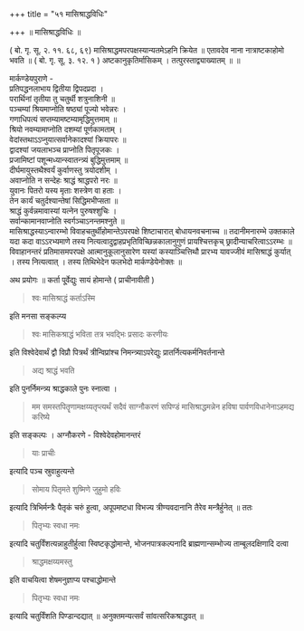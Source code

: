 +++
title = "५१ मासिश्राद्धविधिः"

+++
॥ मासिश्राद्धविधिः ॥

( बो. गृ. सू. २. ११. ६८, ६९) मासिश्राद्धमपरपक्षस्यान्यतमेऽहनि क्रियेत ॥ एतावदेव नाना नात्राष्टकाहोमो भवति ॥ ( बो. गृ. सू. ३. १२. १ ) अष्टकानुकृतिर्मासिकम् । तत्पुरस्ताद्व्याख्यातम् ॥ ॥

मार्कण्डेयपुराणे -  
प्रतिपद्धनलाभाय द्वितीया द्विपदप्रदा ।  
परार्थिनां तृतीया तु चतुर्थी शत्रुनाशिनी ॥  
पञ्चम्यां श्रियमाप्नोति षष्ठ्यां पूज्यो भवेन्नरः ।  
गणाधिपत्यं सप्तम्यामष्टम्यामृद्धिमुत्तमाम् ॥  
श्रियो नवम्यामाप्नोति दशम्यां पूर्णकामताम् ।  
वेदांस्तथाऽऽप्नुयात्सर्वानेकादश्यां क्रियापरः ॥  
द्वादश्यां जयलाभञ्च प्राप्नोति पितृपूजकः ।  
प्रजामिष्टां पशून्मध्यान्स्वातन्त्र्यं बुद्धिमुत्तमाम् ॥  
दीर्घमायुस्तथैश्वर्यं कुर्वाणस्तु त्रयोदशीम् ।  
अवाप्नोति न सन्देहः श्राद्धं श्राद्धपरो नरः ॥  
युवानः पितरो यस्य मृताः शस्त्रेण वा हताः ।  
तेन कार्यं चतुर्दश्यान्तेषां सिद्धिमभीप्सता ॥  
श्राद्धं कुर्वन्नमावास्यां यत्नेन पुरुषश्शुचिः ।  
सर्वान्कामानवाप्नोति स्वर्गञ्चाऽनन्तमश्नुते ॥  
मासिश्राद्धस्याऽन्वारम्भो विवाहचतुर्थीहोमान्तेऽपरपक्षे शिष्टाचारात् बोधायनवचनाच्च ॥ तदानीमनारम्भे उक्तकाले यदा कदा वाऽऽरभ्यमाणे तस्य नित्यत्वादुद्वाहप्रभृतिविच्छिन्नकालानुगुणं प्रायश्चित्तकृच् छ्रादीन्याचरित्वाऽऽरम्भः ॥ विवाहानन्तरं प्रतिमासमपरपक्षे आत्मानुकूलानुसारेण यस्यां कस्याञ्चित्तिथौ प्रारभ्य यावज्जीवं मासिश्राद्धं कुर्यात् । तस्य नित्यत्वात् । तस्य तिथिभेदेन फलभेदो मार्कण्डेयेनोक्तः ॥

अथ प्रयोगः ॥ कर्ता पू्र्वेद्युः सायं होमान्ते ( प्राचीनावीती )

> श्वः मासिश्राद्धं कर्ताऽस्मि

इति मनसा सङ्कल्प्य

> श्वः मासिकश्राद्धं भविता तत्र भवद्भिः प्रसादः करणीयः

इति विश्वेदेवार्थं द्वौ विप्रौ पित्रर्थं त्रीन्विप्रांश्च निमन्त्र्याऽपरेद्युः प्रातर्नित्यकर्मनिवर्तनान्ते

> अद्य श्राद्धं भवति

इति पुनर्निमन्त्र्य श्राद्धकाले पुनः स्नात्वा ।

> मम समस्तपितॄणामक्षय्यतृप्त्यर्थं सदैवं साग्नौकरणं सपिण्डं मासिश्राद्धमन्नेन हविषा पार्वणविधानेनाऽहमद्य करिष्ये

इति सङ्कल्पः । अग्नौकरणे - विश्वेदेवहोमानन्तरं

> याः प्राचीः

इत्यादि पञ्च स्रुवाहुत्यन्ते

> सोमाय पितृमते शुष्मिणे जुहुमो हविः

इत्यादि त्रिभिर्मन्त्रैः पैतृकं चरुं हुत्वा, अपूपमष्टधा विभज्य त्रीण्यवदानानि तैरेव मन्त्रैर्हुनेत् ॥ ततः

> पितृभ्यः स्वधा नमः

इत्यादि चतुर्विंशत्यन्नाहुतीर्हुत्वा स्विष्टकृद्धोमान्ते, भोजनपात्रकल्पनादि ब्राह्मणान्सम्भोज्य ताम्बूलदक्षिणादि दत्वा

> श्राद्धमक्षय्यमस्तु

इति वाचयित्वा शेषमनुज्ञाप्य पश्चाद्धोमान्ते

> पितृभ्यः स्वधा नमः

इत्यादि चतुर्विंशति पिण्डान्दद्यात् ॥ अनुक्तमन्यत्सर्वं सांवत्सरिकश्राद्धवत् ॥
